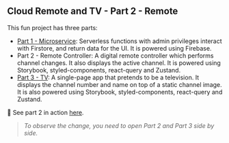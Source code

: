 ## Cloud Remote and TV - Part 2 - Remote

This fun project has three parts:

-   [Part 1 - Microservice](https://github.com/alitursucular/cloud-remote-and-tv-part1-microservice): Serverless functions with admin privileges interact with Firstore, and return data for the UI. It is powered using Firebase.
-   Part 2 - Remote Controller: A digital remote controller which performs channel changes. It also displays the active channel. It is powered using Storybook, styled-components, react-query and Zustand.
-   [Part 3 - TV](https://github.com/alitursucular/cloud-remote-and-tv-part3-tv): A single-page app that pretends to be a television. It displays the channel number and name on top of a static channel image. It is also powered using Storybook, styled-components, react-query and Zustand.

🚀 See part 2 in action [here](https://alitursucular.github.io/cloud-remote-and-tv-part2-remote).

> _To observe the change, you need to open Part 2 and Part 3 side by side._
